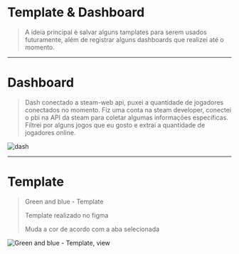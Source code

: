 # Template & Dashboard
> A ideia principal é salvar alguns tamplates para serem usados futuramente, além de registrar alguns dashboards que realizei até o momento.

<hr>

# Dashboard

> Dash conectado a steam-web api, puxei a quantidade de jogadores conectados no momento.
> Fiz uma conta na steam developer, conectei o pbi na API da steam para coletar algumas informações específicas.
> Filtrei por alguns jogos que eu gosto e extrai a quantidade de jogadores online.

![dash](https://user-images.githubusercontent.com/80074264/162763193-2a0c06e3-0827-49b0-a306-be141511a3e7.png)

<hr>

# Template

> Green and blue - Template
> 
> Template realizado no figma
> 
> Muda a cor de acordo com a aba selecionada
> 
![Green and blue - Template, view](https://user-images.githubusercontent.com/80074264/201501996-258a2195-ef99-4a1e-9a18-1c15a22cb027.png)


